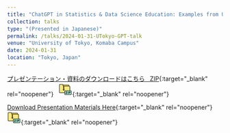 ```yaml
---
title: "ChatGPT in Statistics & Data Science Education: Examples from US Universities"
collection: talks
type: "(Presented in Japanese)"
permalink: /talks/2024-01-31-UTokyo-GPT-talk
venue: "University of Tokyo, Komaba Campus"
date: 2024-01-31
location: "Tokyo, Japan"
---
```

<style>
  hr {
    height: 2px;
    background-color: #E5E4E2;
    border: none;
  }

  .no-italics {
      font-style: normal;   
  }
</style>

[プレゼンテーション・資料のダウンロードはこちら &nbsp; ZIP](https://www.dropbox.com/scl/fi/4y4mrg25uhm7nep1j8ohm/2024_UTokyo_Presentation_Materials.zip?rlkey=vohd057z0hf4dgz408c01e6x4&dl=1){:target="_blank" rel="noopener"} &nbsp; [![alt text](/files/zip_32.png)](https://www.dropbox.com/scl/fi/4y4mrg25uhm7nep1j8ohm/2024_UTokyo_Presentation_Materials.zip?rlkey=vohd057z0hf4dgz408c01e6x4&dl=1){:target="_blank" rel="noopener"}  

[Download Presentation Materials Here](https://www.dropbox.com/scl/fi/4y4mrg25uhm7nep1j8ohm/2024_UTokyo_Presentation_Materials.zip?rlkey=vohd057z0hf4dgz408c01e6x4&dl=1){:target="_blank" rel="noopener"} &nbsp; [![alt text](/files/zip_32.png)](https://www.dropbox.com/scl/fi/4y4mrg25uhm7nep1j8ohm/2024_UTokyo_Presentation_Materials.zip?rlkey=vohd057z0hf4dgz408c01e6x4&dl=1){:target="_blank" rel="noopener"}  
